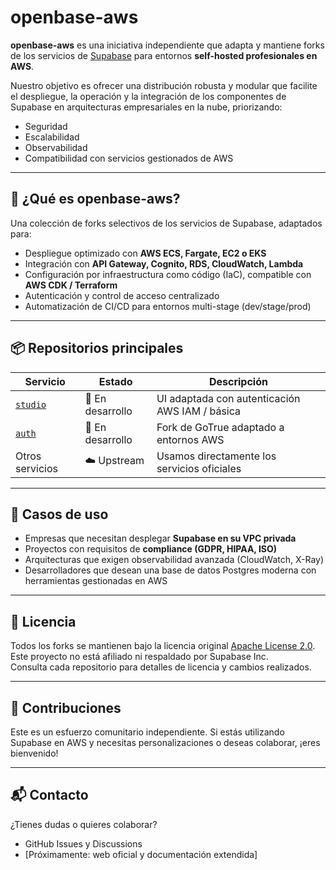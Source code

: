 # openbase-aws

**openbase-aws** es una iniciativa independiente que adapta y mantiene forks de los servicios de [Supabase](https://github.com/supabase/supabase) para entornos **self-hosted profesionales en AWS**.

Nuestro objetivo es ofrecer una distribución robusta y modular que facilite el despliegue, la operación y la integración de los componentes de Supabase en arquitecturas empresariales en la nube, priorizando:

- Seguridad
- Escalabilidad
- Observabilidad
- Compatibilidad con servicios gestionados de AWS

---

## 🔧 ¿Qué es openbase-aws?

Una colección de forks selectivos de los servicios de Supabase, adaptados para:

- Despliegue optimizado con **AWS ECS, Fargate, EC2 o EKS**
- Integración con **API Gateway, Cognito, RDS, CloudWatch, Lambda**
- Configuración por infraestructura como código (IaC), compatible con **AWS CDK / Terraform**
- Autenticación y control de acceso centralizado
- Automatización de CI/CD para entornos multi-stage (dev/stage/prod)

---

## 📦 Repositorios principales

| Servicio           | Estado       | Descripción                                  |
|--------------------|--------------|----------------------------------------------|
| [`studio`](https://github.com/openbase-aws/studio) | 🔧 En desarrollo | UI adaptada con autenticación AWS IAM / básica |
| [`auth`](https://github.com/openbase-aws/auth)     | 🔧 En desarrollo | Fork de GoTrue adaptado a entornos AWS        |
| Otros servicios    | ☁️ Upstream   | Usamos directamente los servicios oficiales  |

---

## 🚀 Casos de uso

- Empresas que necesitan desplegar **Supabase en su VPC privada**
- Proyectos con requisitos de **compliance (GDPR, HIPAA, ISO)**
- Arquitecturas que exigen observabilidad avanzada (CloudWatch, X-Ray)
- Desarrolladores que desean una base de datos Postgres moderna con herramientas gestionadas en AWS

---

## 📄 Licencia

Todos los forks se mantienen bajo la licencia original [Apache License 2.0](https://www.apache.org/licenses/LICENSE-2.0). Este proyecto no está afiliado ni respaldado por Supabase Inc.  
Consulta cada repositorio para detalles de licencia y cambios realizados.

---

## 🤝 Contribuciones

Este es un esfuerzo comunitario independiente. Si estás utilizando Supabase en AWS y necesitas personalizaciones o deseas colaborar, ¡eres bienvenido!

---

## 📬 Contacto

¿Tienes dudas o quieres colaborar?

- GitHub Issues y Discussions
- [Próximamente: web oficial y documentación extendida]
